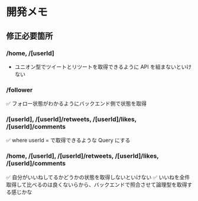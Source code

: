 # 開発メモ

## 修正必要箇所

### /home, /[userId]

- ユニオン型でツイートとリツートを取得できるように API を組まないといけない

### /follower

✅ フォロー状態がわかるようにバックエンド側で状態を取得

### /[userId], /[userId]/retweets, /[userId]/likes, /[userId]/comments

✅ where userId = で取得できるような Query にする

### /home, /[userId], /[userId]/retweets, /[userId]/likes, /[userId]/comments

✅ 自分がいいねしてるかどうかの状態を取得しないといけない
✅ いいねを全件取得して比べるのは良くないらから、バックエンドで照合させて論理型を取得する感じかな
